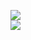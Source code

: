 [![](https://img.shields.io/badge/Made%20With-Github%20Spray-lightgrey.svg?style=for-the-badge&logo=github)](https://github.com/Annihil/github-spray#6724)  
[![](https://i.imgur.com/2DrTn0Z.gif)](https://github.com/Annihil/github-spray)